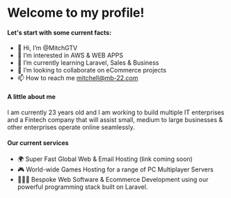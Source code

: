 # Welcome to my profile!

#### Let's start with some current facts: 
- 👋 Hi, I’m @MitchGTV
- 👀 I’m interested in AWS & WEB APPS
- 🌱 I’m currently learning Laravel, Sales & Business
- 💞️ I’m looking to collaborate on eCommerce projects
- 📫 How to reach me mitchell@mb-22.com

#### A little about me 
I am currently 23 years old and I am working to build multiple IT enterprises and a Fintech company that will assist small, medium to large businesses & other enterprises operate online seamlessly. 

#### Our current services
- 🌍 Super Fast Global Web & Email Hosting (link coming soon)
- 🎮 World-wide Games Hosting for a range of PC Multiplayer Servers
- 👨🏼‍💻 Bespoke Web Software & Ecommerce Development using our powerful programming stack built on Laravel. 
